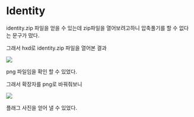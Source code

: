 Identity
========
identity.zip 파일을 얻을 수 있는데 zip파일을 열어보려고하니 압축풀기를 할 수 없다는 문구가 떴다.

그래서 hxd로 identity.zip 파일을 열어본 결과

![](https://postfiles.pstatic.net/MjAxOTA2MjdfMTkx/MDAxNTYxNjI1MzIyNzg1.QKW68kS-1vSwiuDCZVVU7wWQckpdXvzn_jlN2MMmAzQg.YG37ka_KXY4qaZLZ0EeGqJgIxp4FTxVFXU-c1E3f1SQg.JPEG.rlaeoghks823/identity.jpg?type=w773)

png 파일임을 확인 할 수 있었다.

그래서 확장자를 png로 바꿔줘보니

![](https://postfiles.pstatic.net/MjAxOTA2MjdfMjA5/MDAxNTYxNjI1NTQ2NDY5.qucRgrnCDP9UXCx34gjPoV9F2NGRjSdf-hlmSFAYVqog.17h6eJe37v_TAkM9YtdVCogNv_oJcL1GCNwW-dKXgisg.PNG.rlaeoghks823/1.png?type=w773)

플래그 사진을 얻어 낼 수 있었다.
